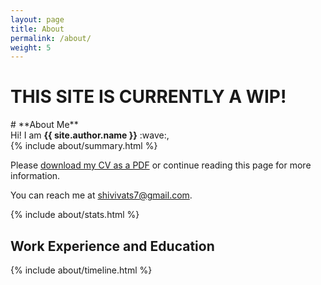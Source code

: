 ```yaml
---
layout: page
title: About
permalink: /about/
weight: 5
---
```


<h1 class="display-6">THIS SITE IS CURRENTLY A WIP!</h1>
# **About Me**
<div class="row">
    <div class="lead">Hi! I am <strong>{{ site.author.name }}</strong> :wave:,<br></div>
    {% include about/summary.html %}
</div>

Please [download my CV as a PDF](#) or continue reading this page for more information.

<p>You can reach me at <a class="link-underline link-underline-opacity-0 link-underline-opacity-75-hover" href="mailto:shivivats7@gmail.com">shivivats7@gmail.com</a>.</p>

<!-- 
<div class="row">
{% include about/skills.html title="Programming Skills" source=site.data.programming-skills %}
{% include about/skills.html title="Other Skills" source=site.data.other-skills %}
</div> 
-->

{% include about/stats.html %}

<div class="row">
<h2 class="pb-2 border-bottom"> Work Experience and Education </h2>
{% include about/timeline.html %}
</div>